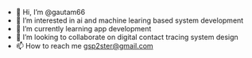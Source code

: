 - 👋 Hi, I’m @gautam66
- 👀 I’m interested in ai and machine learing based system development 
- 🌱 I’m currently learning app development
- 💞️ I’m looking to collaborate on digital contact tracing system design
- 📫 How to reach me gsp2ster@gmail.com

<!---
gautam66/gautam66 is a ✨ special ✨ repository because its `README.md` (this file) appears on your GitHub profile.
You can click the Preview link to take a look at your changes.
--->
